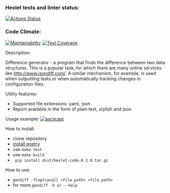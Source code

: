 ### Hexlet tests and linter status:
[![Actions Status](https://github.com/Nazarinh0/python-project-lvl2/workflows/hexlet-check/badge.svg)](https://github.com/Nazarinh0/python-project-lvl2/actions)
### Code Climate:
[![Maintainability](https://api.codeclimate.com/v1/badges/2d2d3ddf57e561e5c9c0/maintainability)](https://codeclimate.com/github/Nazarinh0/python-project-lvl2/maintainability)
[![Test Coverage](https://api.codeclimate.com/v1/badges/2d2d3ddf57e561e5c9c0/test_coverage)](https://codeclimate.com/github/Nazarinh0/python-project-lvl2/test_coverage)

Description:

Difference generator - a program that finds the difference between two data structures. This is a popular task, for which there are many online services like http://www.jsondiff.com/. A similar mechanism, for example, is used when outputting tests or when automatically tracking changes in configuration files.

Utility features:

- Supported file extensions: yaml, json
- Report available in the form of plain text, stylish and json

Usage example:
[![asciicast](https://asciinema.org/a/512806.svg)](https://asciinema.org/a/512806)



How to install:
- clone repository
- [install poetry](https://python-poetry.org/docs/#installation)
- use `make test`
- use `make build`
- ` pip install dist/hexlet-code-0.1.0.tar.gz`

How to use:
- `gendiff -f[optional] <file_path> <file_path>`
- for more `gendiff -h or --help`
